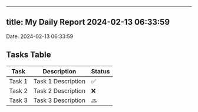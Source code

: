 
---
title: My Daily Report 2024-02-13 06:33:59
---

Date: 2024-02-13 06:33:59

## Tasks Table

| Task | Description | Status |
|------|-------------|--------|
| Task 1 | Task 1 Description | ✅ |
| Task 2 | Task 2 Description | ❌ |
| Task 3 | Task 3 Description | 🔜 |
